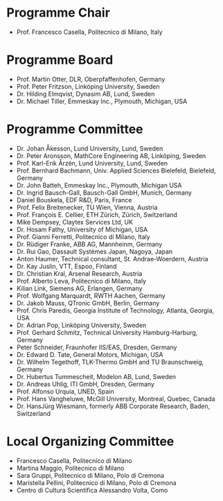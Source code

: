 # Programme Chair

* Prof. Francesco Casella, Politecnico di Milano, Italy

# Programme Board

* Prof. Martin Otter, DLR, Oberpfaffenhofen, Germany
* Prof. Peter Fritzson, Linköping University, Sweden
* Dr. Hilding Elmqvist, Dynasim AB, Lund, Sweden
* Dr. Michael Tiller, Emmeskay Inc., Plymouth, Michigan, USA

# Programme Committee

* Dr. Johan Åkesson, Lund University, Lund, Sweden
* Dr. Peter Aronsson, MathCore Engineering AB, Linköping, Sweden
* Prof. Karl-Erik Årzén, Lund University, Lund, Sweden
* Prof. Bernhard Bachmann, Univ. Applied Sciences Bielefeld, Bielefeld, Germany
* Dr. John Batteh, Emmeskay Inc., Plymouth, Michigan USA
* Dr. Ingrid Bausch-Gall, Bausch-Gall GmbH, Munich, Germany
* Daniel Bouskela, EDF R&D, Paris, France
* Prof. Felix Breitenecker, TU Wien, Vienna, Austria
* Prof. François E. Cellier, ETH Zürich, Zürich, Switzerland
* Mike Dempsey, Claytex Services Ltd, UK
* Dr. Hosam Fathy, University of Michigan, USA
* Prof. Gianni Ferretti, Politecnico di Milano, Italy
* Dr. Rüdiger Franke, ABB AG, Mannheinm, Germany
* Dr. Rui Gao, Dassault Systèmes Japan, Nagoya, Japan
* Anton Haumer, Technical consultant, St. Andrae-Woerdern, Austria
* Dr. Kay Juslin, VTT, Espoo, Finland
* Dr. Christian Kral, Arsenal Research, Austria
* Prof. Alberto Leva, Politecnico di Milano, Italy
* Kilian Link, Siemens AG, Erlangen, Germany
* Prof. Wolfgang Marquardt, RWTH Aachen, Germany
* Dr. Jakob Mauss, QTronic GmbH, Berlin, Germany
* Prof. Chris Paredis, Georgia Institute of Technology, Atlanta, Georgia, USA
* Dr. Adrian Pop, Linköping University, Sweden
* Prof. Gerhard Schmitz, Technical University Hamburg-Harburg, Germany
* Peter Schneider, Fraunhofer IIS/EAS, Dresden, Germany
* Dr. Edward D. Tate, General Motors, Michigan, USA
* Dr. Wilhelm Tegethoff, TLK-Thermo GmbH and TU Braunschweig, Germany
* Dr. Hubertus Tummescheit, Modelon AB, Lund, Sweden
* Dr. Andreas Uhlig, ITI GmbH, Dresden, Germany
* Prof. Alfonso Urquía, UNED, Spain
* Prof. Hans Vangheluwe, McGill University, Montreal, Quebec, Canada
* Dr. HansJürg Wiesmann, formerly ABB Corporate Research, Baden, Switzerland

# Local Organizing Committee

* Francesco Casella, Politecnico di Milano
* Martina Maggio, Politecnico di Milano
* Sara Gruppi, Politecnico di Milano, Polo di Cremona
* Maristella Pellini, Politecnico di Milano, Polo di Cremona
* Centro di Cultura Scientifica Alessandro Volta, Como
